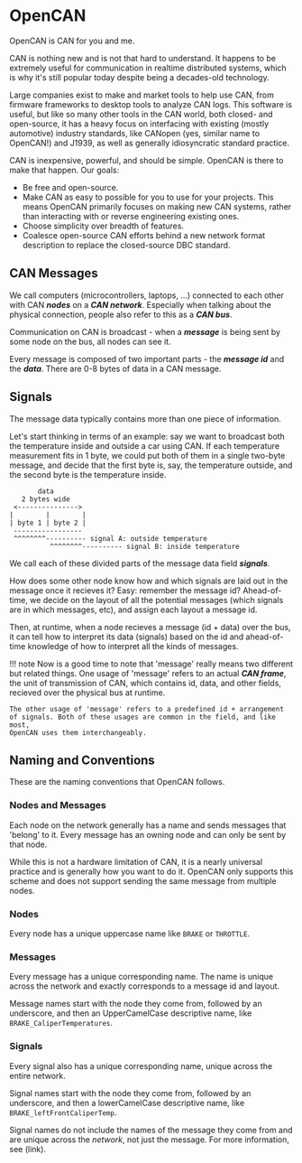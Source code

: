 # OpenCAN

OpenCAN is CAN for you and me.

CAN is nothing new and is not that hard to understand. It happens to be
extremely useful for communication in realtime distributed systems, which is
why it's still popular today despite being a decades-old technology.

Large companies exist to make and market tools to help use CAN, from firmware
frameworks to desktop tools to analyze CAN logs. This software is useful,
but like so many other tools in the CAN world, both closed- and open-source,
it has a heavy focus on interfacing with existing (mostly automotive) industry
standards, like CANopen (yes, similar name to OpenCAN!) and J1939, as well
as generally idiosyncratic standard practice.

CAN is inexpensive, powerful, and should be simple. OpenCAN is there to make
that happen. Our goals:

- Be free and open-source.
- Make CAN as easy to possible for you to use for your projects. This means
  OpenCAN primarily focuses on making new CAN systems, rather than interacting
  with or reverse engineering existing ones.
- Choose simplicity over breadth of features.
- Coalesce open-source CAN efforts behind a new network format description
  to replace the closed-source DBC standard.

## CAN Messages

We call computers (microcontrollers, laptops, ...) connected to each other 
with CAN ***nodes*** on a ***CAN network***. Especially when talking about the
physical connection, people also refer to this as a ***CAN bus***.

Communication on CAN is broadcast - when a ***message*** is being sent by some
node on the bus, all nodes can see it.

Every message is composed of two important parts - the ***message id*** and the
***data***. There are 0-8 bytes of data in a CAN message.

## Signals

The message data typically contains more than one piece of information.

Let's start thinking in terms of an example: say we want to broadcast both the
temperature inside and outside a car using CAN. If each temperature measurement
fits in 1 byte, we could put both of them in a single two-byte message, and
decide that the first byte is, say, the temperature outside, and the second
byte is the temperature inside.

```
       data
   2 bytes wide
 <--------------->
|        |        |
| byte 1 | byte 2 |
 -----------------
 ^^^^^^^^---------- signal A: outside temperature
          ^^^^^^^^---------- signal B: inside temperature
```

We call each of these divided parts of the message data field ***signals***.

How does some other node know how and which signals are laid out in the message
once it recieves it? Easy: remember the message id? Ahead-of-time, we decide
on the layout of all the potential messages (which signals are in which
messages, etc), and assign each layout a message id.

Then, at runtime, when a node recieves a message (id + data) over the bus, it can
tell how to interpret its data (signals) based on the id and ahead-of-time
knowledge of how to interpret all the kinds of messages.

!!! note
    Now is a good time to note that 'message' really means two different
    but related things. One usage of 'message' refers to an actual
    ***CAN frame***, the unit of transmission of CAN, which contains id, data,
    and other fields, recieved over the physical bus at runtime.

    The other usage of 'message' refers to a predefined id + arrangement
    of signals. Both of these usages are common in the field, and like most,
    OpenCAN uses them interchangeably.

## Naming and Conventions

These are the naming conventions that OpenCAN follows.

### Nodes and Messages

Each node on the network generally has a name and sends messages that 'belong'
to it. Every message has an owning node and can only be sent by that node.

While this is not a hardware limitation of CAN, it is a nearly universal
practice and is generally how you want to do it. OpenCAN only supports this
scheme and does not support sending the same message from multiple nodes.

### Nodes
Every node has a unique uppercase name like `BRAKE` or `THROTTLE`.

### Messages
Every message has a unique corresponding name. The name is unique across the
network and exactly corresponds to a message id and layout.

Message names start with the node they come from, followed by an underscore,
and then an UpperCamelCase descriptive name, like `BRAKE_CaliperTemperatures`.

### Signals
Every signal also has a unique corresponding name, unique across the entire
network.

Signal names start with the node they come from, followed by an underscore,
and then a lowerCamelCase descriptive name, like `BRAKE_leftFrontCaliperTemp`.

Signal names do not include the names of the message they come from and are
unique across the *network*, not just the message. For more information, see
(link).


